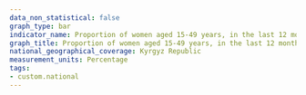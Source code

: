 ```yaml
---
data_non_statistical: false
graph_type: bar
indicator_name: Proportion of women aged 15-49 years, in the last 12 months who have experienced physical violence (robbery or assault)
graph_title: Proportion of women aged 15-49 years, in the last 12 months who have experienced physical violence (robbery or assault)
national_geographical_coverage: Kyrgyz Republic
measurement_units: Percentage
tags:
- custom.national
---
```

